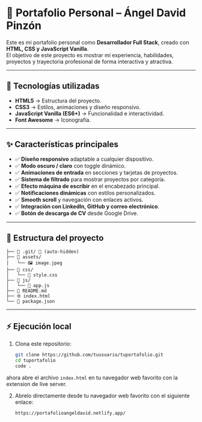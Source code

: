 # 📌 Portafolio Personal – Ángel David Pinzón

Este es mi portafolio personal como **Desarrollador Full Stack**, creado con **HTML, CSS y JavaScript Vanilla**.  
El objetivo de este proyecto es mostrar mi experiencia, habilidades, proyectos y trayectoria profesional de forma interactiva y atractiva.

---

## 🚀 Tecnologías utilizadas

- **HTML5** → Estructura del proyecto.  
- **CSS3** → Estilos, animaciones y diseño responsivo.  
- **JavaScript Vanilla (ES6+)** → Funcionalidad e interactividad.  
- **Font Awesome** → Iconografía.  

---

## ✨ Características principales

- ✅ **Diseño responsivo** adaptable a cualquier dispositivo.  
- ✅ **Modo oscuro / claro** con toggle dinámico.  
- ✅ **Animaciones de entrada** en secciones y tarjetas de proyectos.  
- ✅ **Sistema de filtrado** para mostrar proyectos por categoría.  
- ✅ **Efecto máquina de escribir** en el encabezado principal.  
- ✅ **Notificaciones dinámicas** con estilos personalizados.  
- ✅ **Smooth scroll** y navegación con enlaces activos.  
- ✅ **Integración con LinkedIn, GitHub y correo electrónico**.  
- ✅ **Botón de descarga de CV** desde Google Drive.  

---

## 📂 Estructura del proyecto

```
├── 📁 .git/ 🚫 (auto-hidden)
├── 📁 assets/
│   └── 🖼️ image.jpeg
├── 📁 css/
│   └── 🎨 style.css
├── 📁 js/
│   └── 📄 app.js
├── 📖 README.md
├── 🌐 index.html
└── 📄 package.json
```


---

## ⚡ Ejecución local

1. Clona este repositorio:

   ```bash
   git clone https://github.com/tuusuario/tuportafolio.git
   cd tuportafolio
   code .
   ```
ahora abre el archivo `index.html` en tu navegador web favorito con la extension de live server.

2. Abrelo directamente desde tu navegador web favorito con el siguiente enlace:

   ```bash
   https://portafolioangeldavid.netlify.app/
   ```